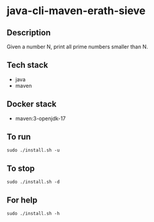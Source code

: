 # java-cli-maven-erath-sieve

## Description
Given a number N, print all prime numbers smaller than N.

## Tech stack
- java
- maven

## Docker stack
- maven:3-openjdk-17

## To run
`sudo ./install.sh -u`

## To stop
`sudo ./install.sh -d`

## For help
`sudo ./install.sh -h`
